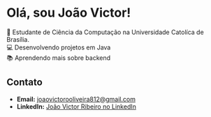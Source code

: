 # Olá, sou João Victor!

🚀 Estudante de Ciência da Computação na Universidade Catolíca de Brasília.  
💻 Desenvolvendo projetos em Java  
📚 Aprendendo mais sobre backend

## Contato
- **Email:** [joaovictorooliveira812@gmail.com](mailto:joaovictorooliveira812@gmail.com)
- **LinkedIn:** [João Victor Ribeiro no LinkedIn]([[https://www.linkedin.com/in/seulinkedin](https://www.linkedin.com/in/jo%C3%A3o-victor-ribeiro-24291b219/)](https://www.linkedin.com/in/jo%C3%A3o-victor-ribeiro-24291b219/))
